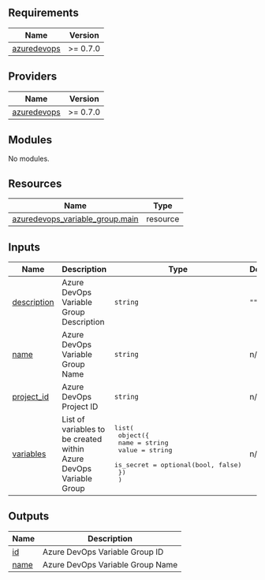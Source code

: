 <!-- BEGIN_TF_DOCS -->
## Requirements

| Name | Version |
|------|---------|
| <a name="requirement_azuredevops"></a> [azuredevops](#requirement\_azuredevops) | >= 0.7.0 |

## Providers

| Name | Version |
|------|---------|
| <a name="provider_azuredevops"></a> [azuredevops](#provider\_azuredevops) | >= 0.7.0 |

## Modules

No modules.

## Resources

| Name | Type |
|------|------|
| [azuredevops_variable_group.main](https://registry.terraform.io/providers/microsoft/azuredevops/latest/docs/resources/variable_group) | resource |

## Inputs

| Name | Description | Type | Default | Required |
|------|-------------|------|---------|:--------:|
| <a name="input_description"></a> [description](#input\_description) | Azure DevOps Variable Group Description | `string` | `""` | no |
| <a name="input_name"></a> [name](#input\_name) | Azure DevOps Variable Group Name | `string` | n/a | yes |
| <a name="input_project_id"></a> [project\_id](#input\_project\_id) | Azure DevOps Project ID | `string` | n/a | yes |
| <a name="input_variables"></a> [variables](#input\_variables) | List of variables to be created within Azure DevOps Variable Group | <pre>list(<br>    object({<br>      name      = string<br>      value     = string<br>      is_secret = optional(bool, false)<br>    })<br>  )</pre> | n/a | yes |

## Outputs

| Name | Description |
|------|-------------|
| <a name="output_id"></a> [id](#output\_id) | Azure DevOps Variable Group ID |
| <a name="output_name"></a> [name](#output\_name) | Azure DevOps Variable Group Name |
<!-- END_TF_DOCS -->